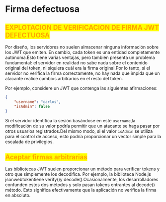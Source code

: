 # Firma defectuosa

## <mark style="color:orange;">EXPLOTACION DE VERIFICACION DE FIRMA JWT DEFECTUOSA</mark>

Por diseño, los servidores no suelen almacenar ninguna información sobre los JWT que emiten. En cambio, cada token es una entidad completamente autónoma.Esto tiene varias ventajas, pero también presenta un problema fundamental: el servidor en realidad no sabe nada sobre el contenido original del token, ni siquiera cuál era la firma original.Por lo tanto, si el servidor no verifica la firma correctamente, no hay nada que impida que un atacante realice cambios arbitrarios en el resto del token.

Por ejemplo, considere un JWT que contenga las siguientes afirmaciones:

```json
{
    "username": "carlos",
    "isAdmin": false
}
```

Si el servidor identifica la sesión basándose en este `username`,la modificación de su valor podría permitir que un atacante se haga pasar por otros usuarios registrados.Del mismo modo, si el valor `isAdmin` se utiliza para el control de acceso, esto podría proporcionar un vector simple para la escalada de privilegios.



## <mark style="color:orange;">Aceptar firmas arbitrarias</mark>

Las bibliotecas JWT suelen proporcionar un método para verificar tokens y otro que simplemente los decodifica. Por ejemplo, la biblioteca Node.js jsonwebtokentiene verify()y decode().Ocasionalmente, los desarrolladores confunden estos dos métodos y solo pasan tokens entrantes al decode() método. Esto significa efectivamente que la aplicación no verifica la firma en absoluto.
